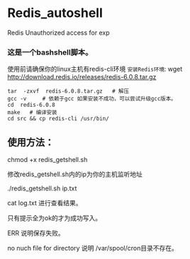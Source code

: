 # Redis_autoshell
Redis Unauthorized access  for exp

### 这是一个bashshell脚本。

使用前请确保你的linux主机有redis-cli环境
`安装Redis环境`: wget http://download.redis.io/releases/redis-6.0.8.tar.gz
```
tar  -zxvf  redis-6.0.8.tar.gz   # 解压
gcc -v     # 依赖于gcc 如果安装不成功，可以尝试升级gcc版本。
cd  redis-6.0.8
make   # 编译安装
cd src && cp redis-cli /usr/bin/
```
## 使用方法：

chmod +x redis_getshell.sh 

修改redis_getshell.sh内的ip为你的主机监听地址

./redis_getshell.sh  ip.txt 
 
 cat log.txt  进行查看结果。
 

 只有提示全为ok的才为成功写入。
 
 ERR 说明保存失败。
 
no nuch file for directory 说明 /var/spool/cron目录不存在。
